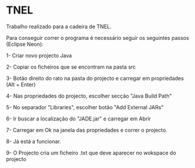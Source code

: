 # TNEL


Trabalho realizado para a cadeira de TNEL.


Para conseguir correr o programa é necessário seguir os seguintes passos (Eclipse Neon):


1- Criar novo projecto Java


2- Copiar os ficheiros que se encontram na pasta src


3- Botão direito do rato na pasta do projecto e carregar em propriedades (Alt + Enter)


4- Nas propriedades do projecto, escolher secção "Java Build Path"


5- No separador "Libraries", escolher botão "Add External JARs"


6- Ir buscar a localização do "JADE.jar" e carregar em Abrir


7- Carregar em Ok na janela das propriedades e correr o projecto.


8- Já está a funcionar.


9- O Projecto cria um ficheiro .txt que deve aparecer no wokspace do projecto
